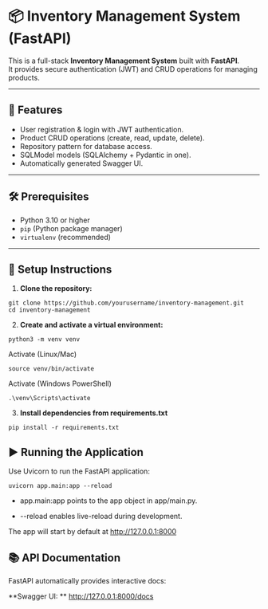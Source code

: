 # 📦 Inventory Management System (FastAPI)

This is a full-stack **Inventory Management System** built with **FastAPI**.  
It provides secure authentication (JWT) and CRUD operations for managing products.

---

## 🚀 Features

- User registration & login with JWT authentication.
- Product CRUD operations (create, read, update, delete).
- Repository pattern for database access.
- SQLModel models (SQLAlchemy + Pydantic in one).
- Automatically generated Swagger UI.

---

## 🛠️ Prerequisites

- Python 3.10 or higher
- `pip` (Python package manager)
- `virtualenv` (recommended)

---

## 🔧 Setup Instructions

1. **Clone the repository:**

```
git clone https://github.com/yourusername/inventory-management.git
cd inventory-management
```


2. **Create and activate a virtual environment:**
```
python3 -m venv venv
```

Activate (Linux/Mac)
```
source venv/bin/activate
```

Activate (Windows PowerShell)
```
.\venv\Scripts\activate
```

3. **Install dependencies from requirements.txt**
```
pip install -r requirements.txt
```


## ▶️ Running the Application

Use Uvicorn to run the FastAPI application:
```
uvicorn app.main:app --reload
```

- app.main:app points to the app object in app/main.py.

- --reload enables live-reload during development.

The app will start by default at http://127.0.0.1:8000



## 📚 API Documentation

FastAPI automatically provides interactive docs:

**Swagger UI: ** http://127.0.0.1:8000/docs